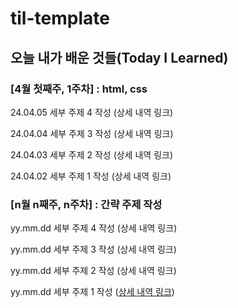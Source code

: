 # til-template

## 오늘 내가 배운 것들(Today I Learned)

### [4월 첫째주, 1주차] : html, css

24.04.05 세부 주제 4 작성 (상세 내역 링크)

24.04.04 세부 주제 3 작성 (상세 내역 링크)

24.04.03 세부 주제 2 작성 (상세 내역 링크)

24.04.02 세부 주제 1 작성 (상세 내역 링크)


### [n월 n째주, n주차] : 간략 주제 작성 

yy.mm.dd 세부 주제 4 작성 (상세 내역 링크)

yy.mm.dd 세부 주제 3 작성 (상세 내역 링크)

yy.mm.dd 세부 주제 2 작성 (상세 내역 링크)

yy.mm.dd 세부 주제 1 작성 ([상세 내역 링크](https://github.com/kakao-cloud-edu-5/til-template/blob/main/Jan/yyyy-mm-dd))
